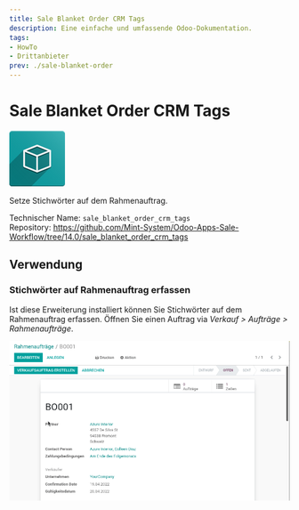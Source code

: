 ```yaml
---
title: Sale Blanket Order CRM Tags
description: Eine einfache und umfassende Odoo-Dokumentation.
tags:
- HowTo
- Drittanbieter
prev: ./sale-blanket-order
---
```

# Sale Blanket Order CRM Tags
![icon_oms_box](attachments/icon_oms_box.png)

Setze Stichwörter auf dem Rahmenauftrag.

Technischer Name: `sale_blanket_order_crm_tags`\
Repository: <https://github.com/Mint-System/Odoo-Apps-Sale-Workflow/tree/14.0/sale_blanket_order_crm_tags>

## Verwendung

### Stichwörter auf Rahmenauftrag erfassen

Ist diese Erweiterung installiert können Sie Stichwörter auf dem Rahmenauftrag erfassen. Öffnen Sie einen Auftrag via *Verkauf > Aufträge > Rahmenaufträge*.

![Sale Blanket Order CRM Tags](attachments/Sale%20Blanket%20Order%20CRM%20Tags.gif)